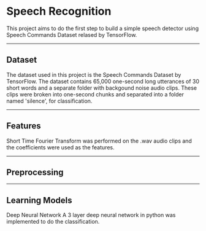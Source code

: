 # Speech Recognition

This project aims to do the first step to build a simple speech detector using Speech Commands Dataset relased by TensorFlow.

---------------------------
## Dataset

The dataset used in this project is the Speech Commands Dataset by TensorFlow. The dataset contains 65,000 one-second long utterances of 30 short words and a separate folder with backgound noise audio clips. These clips were broken into one-second chunks and separated into a folder named 'silence', for classification.

---------------------------
## Features

Short Time Fourier Transform was performed on the .wav audio clips and the coefficients were used as the features.

---------------------------
## Preprocessing



---------------------------
## Learning Models

Deep Neural Network 
A 3 layer deep neural network in python was implemented to do the classification.


